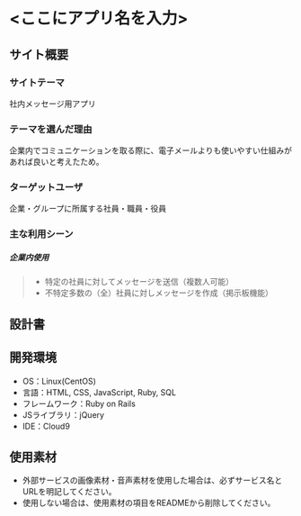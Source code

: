 # <ここにアプリ名を入力>

## サイト概要
### サイトテーマ
社内メッセージ用アプリ

### テーマを選んだ理由
企業内でコミュニケーションを取る際に、電子メールよりも使いやすい仕組みがあれば良いと考えたため。

### ターゲットユーザ
企業・グループに所属する社員・職員・役員


### 主な利用シーン
##### 企業内使用
> - 特定の社員に対してメッセージを送信（複数人可能）
> - 不特定多数の（全）社員に対しメッセージを作成（掲示板機能）

## 設計書

## 開発環境
- OS：Linux(CentOS)
- 言語：HTML, CSS, JavaScript, Ruby, SQL
- フレームワーク：Ruby on Rails
- JSライブラリ：jQuery
- IDE：Cloud9

## 使用素材
- 外部サービスの画像素材・音声素材を使用した場合は、必ずサービス名とURLを明記してください。
- 使用しない場合は、使用素材の項目をREADMEから削除してください。